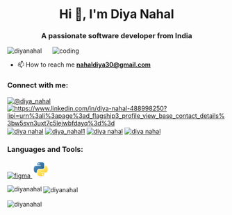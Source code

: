 <h1 align="center">Hi 👋, I'm Diya Nahal</h1>
<h3 align="center">A passionate software developer from India</h3>

<img align="right" alt="coding" width="400" scr="https://user
images.githubusercontent.com/55389276/140866485-8fb1c876-9a8f-4d6a-98dc-08c4981eaf70.gif">

<p align="left"> <img src="https://komarev.com/ghpvc/?username=diyanahal&label=Profile%20views&color=0e75b6&style=flat" alt="diyanahal" /> </p>

- 📫 How to reach me **nahaldiya30@gmail.com**

<h3 align="left">Connect with me:</h3>
<p align="left">
<a href="https://twitter.com/@diya_nahal" target="blank"><img align="center" src="https://raw.githubusercontent.com/rahuldkjain/github-profile-readme-generator/master/src/images/icons/Social/twitter.svg" alt="@diya_nahal" height="30" width="40" /></a>
<a href="https://linkedin.com/in/https://www.linkedin.com/in/diya-nahal-488998250?lipi=urn%3ali%3apage%3ad_flagship3_profile_view_base_contact_details%3bw5svn3uxt7c5lejwbfdayq%3d%3d" target="blank"><img align="center" src="https://raw.githubusercontent.com/rahuldkjain/github-profile-readme-generator/master/src/images/icons/Social/linked-in-alt.svg" alt="https://www.linkedin.com/in/diya-nahal-488998250?lipi=urn%3ali%3apage%3ad_flagship3_profile_view_base_contact_details%3bw5svn3uxt7c5lejwbfdayq%3d%3d" height="30" width="40" /></a>
<a href="https://stackoverflow.com/users/diya nahal" target="blank"><img align="center" src="https://raw.githubusercontent.com/rahuldkjain/github-profile-readme-generator/master/src/images/icons/Social/stack-overflow.svg" alt="diya nahal" height="30" width="40" /></a>
<a href="https://instagram.com/diya_nahal1" target="blank"><img align="center" src="https://raw.githubusercontent.com/rahuldkjain/github-profile-readme-generator/master/src/images/icons/Social/instagram.svg" alt="diya_nahal1" height="30" width="40" /></a>
<a href="https://www.hackerrank.com/diya nahal" target="blank"><img align="center" src="https://raw.githubusercontent.com/rahuldkjain/github-profile-readme-generator/master/src/images/icons/Social/hackerrank.svg" alt="diya nahal" height="30" width="40" /></a>
<a href="https://www.hackerearth.com/diya nahal" target="blank"><img align="center" src="https://raw.githubusercontent.com/rahuldkjain/github-profile-readme-generator/master/src/images/icons/Social/hackerearth.svg" alt="diya nahal" height="30" width="40" /></a>
</p>

<h3 align="left">Languages and Tools:</h3>
<p align="left"> <a href="https://www.figma.com/" target="_blank" rel="noreferrer"> <img src="https://www.vectorlogo.zone/logos/figma/figma-icon.svg" alt="figma" width="40" height="40"/> </a> <a href="https://www.python.org" target="_blank" rel="noreferrer"> <img src="https://raw.githubusercontent.com/devicons/devicon/master/icons/python/python-original.svg" alt="python" width="40" height="40"/> </a> </p>

<p><img align="left" src="https://github-readme-stats.vercel.app/api/top-langs?username=diyanahal&show_icons=true&locale=en&layout=compact" alt="diyanahal" /></p>

<p>&nbsp;<img align="center" src="https://github-readme-stats.vercel.app/api?username=diyanahal&show_icons=true&locale=en" alt="diyanahal" /></p>

<p><img align="center" src="https://github-readme-streak-stats.herokuapp.com/?user=diyanahal&" alt="diyanahal" /></p>
